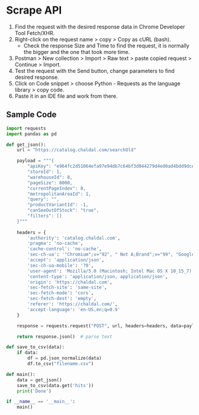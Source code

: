 # Scrape API

1. Find the request with the desired response data in Chrome Developer Tool Fetch/XHR.
2. Right-click on the request name > copy > Copy as cURL (bash).
    - Check the response Size and Time to find the request, it is normally the bigger and the one that took more time.
3. Postman > New collection > Import > Raw text > paste copied request > Continue > Import.
4. Test the request with the Send button, change parameters to find desired response.
5. Click on Code snippet > choose Python - Requests as the language library > copy code.
6. Paste it in an IDE file and work from there.

## Sample Code

```python
import requests
import pandas as pd

def get_json():
    url = "https://catalog.chaldal.com/searchOld"

    payload = """{
        "apiKey": "e964fc2d51064efa97e94db7c64bf3d044279d4ed0ad4bdd9dce89fecc9156f0",
        "storeId": 1,
        "warehouseId": 8,
        "pageSize": 8000,
        "currentPageIndex": 0,
        "metropolitanAreaId": 1,
        "query": "",
        "productVariantId": -1,
        "canSeeOutOfStock": "true",
        "filters": []
    }"""
    
    headers = {
        'authority': 'catalog.chaldal.com',
        'pragma': 'no-cache',
        'cache-control': 'no-cache',
        'sec-ch-ua': '"Chromium";v="92", " Not A;Brand";v="99", "Google Chrome";v="92"',
        'accept': 'application/json',
        'sec-ch-ua-mobile': '?0',
        'user-agent': 'Mozilla/5.0 (Macintosh; Intel Mac OS X 10_15_7) AppleWebKit/537.36 (KHTML, like Gecko) Chrome/92.0.4515.159 Safari/537.36',
        'content-type': 'application/json, application/json',
        'origin': 'https://chaldal.com',
        'sec-fetch-site': 'same-site',
        'sec-fetch-mode': 'cors',
        'sec-fetch-dest': 'empty',
        'referer': 'https://chaldal.com/',
        'accept-language': 'en-US,en;q=0.9'
    }

    response = requests.request("POST", url, headers=headers, data=payload)

    return response.json()  # parse text

def save_to_csv(data):
    if data:
        df = pd.json_normalize(data)
        df.to_csv("filename.csv")

def main():
    data = get_json()
    save_to_csv(data.get('hits'))
    print('Done')

if __name__ == '__main__':
    main()
```